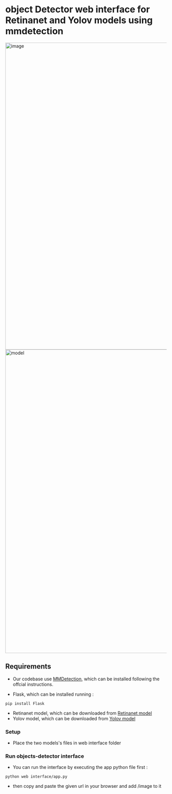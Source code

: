 # object Detector web interface for Retinanet and Yolov models using mmdetection 
<img width="959" alt="image" src="https://user-images.githubusercontent.com/100495094/215632065-52d064f8-268d-42ae-801b-2e90bc3e1690.PNG">
<img width="949" alt="model" src="https://user-images.githubusercontent.com/100495094/215632530-7834fa0c-3fef-49ca-b600-620250640b8f.PNG">

## Requirements

- Our codebase use [MMDetection](https://github.com/open-mmlab/mmdetection), which can be installed following the offcial instructions.

- Flask, which can be installed running :
```shell
pip install Flask
```
- Retinanet model, which can be downloaded from [Retinanet model](https://download.openmmlab.com/mmdetection/v2.0/retinanet/retinanet_r50_fpn_1x_coco/retinanet_r50_fpn_1x_coco_20200130-c2398f9e.pth)
- Yolov model, which can be downloaded from [Yolov model](https://download.openmmlab.com/mmdetection/v2.0/yolo/yolov3_mobilenetv2_320_300e_coco/yolov3_mobilenetv2_320_300e_coco_20210719_215349-d18dff72.pth)

### Setup 
- Place the two models's files in web interface folder

### Run objects-detector interface
- You can run the interface by executing the app python file first :
```shell
python web interface/app.py 
```
- then copy and paste the given url in your browser and add /image to it 

